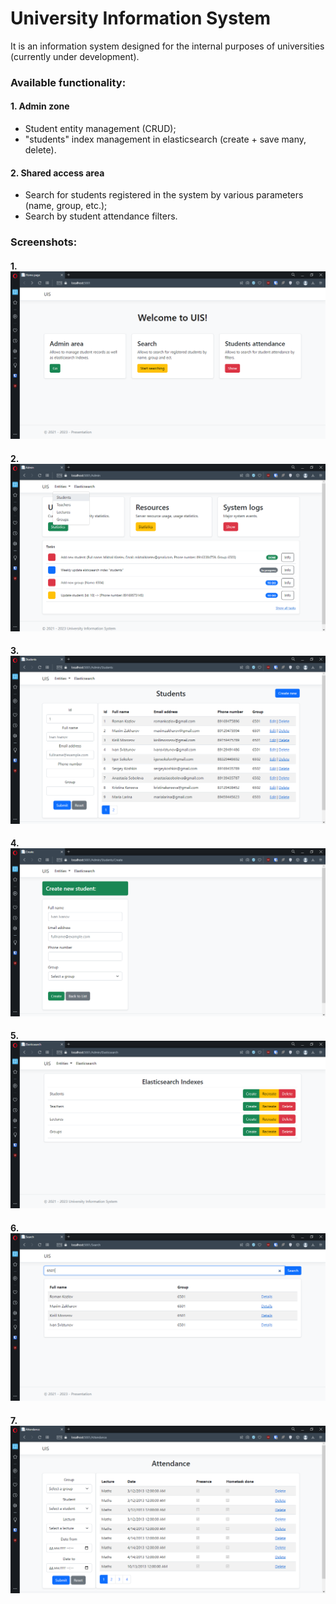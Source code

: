 # University Information System
It is an information system designed for the internal purposes of universities (currently under development).

### Available functionality:
#### 1. Admin zone
- Student entity management (CRUD);
- "students" index management in elasticsearch (create + save many, delete).
#### 2. Shared access area
- Search for students registered in the system by various parameters (name, group, etc.);
- Search by student attendance filters.

### Screenshots:
#### 1. ![Main page of the application](docs/images/main_index.png)
#### 2. ![Admin area, Index page](docs/images/admin_index.png)
#### 3. ![Admin area, Students Index page](docs/images/admin_students_index.png)
#### 4. ![Admin area, Students Create page](docs/images/admin_students_create.png)
#### 5. ![Admin area, Elasticsearch page](docs/images/admin_elasticsearch.png)
#### 6. ![Shared access area, Search page](docs/images/main_search.png)
#### 7. ![Shared access area, Attendance Index page](docs/images/main_attendance_index.png)

